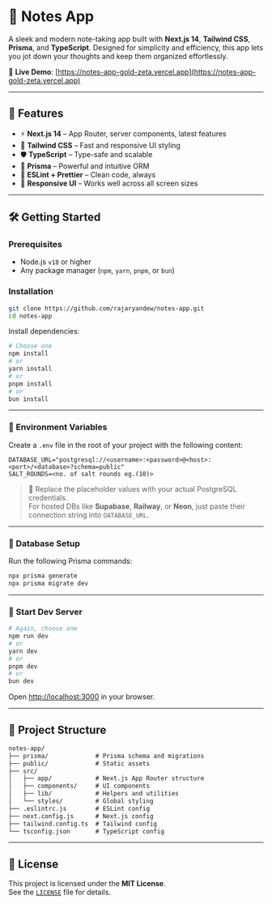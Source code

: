 # 📝 Notes App

A sleek and modern note-taking app built with **Next.js 14**, **Tailwind CSS**, **Prisma**, and **TypeScript**. Designed for simplicity and efficiency, this app lets you jot down your thoughts and keep them organized effortlessly.

🔗 **Live Demo**: [https://notes-app-gold-zeta.vercel.app](https://notes-app-gold-zeta.vercel.app)

---

## 🚀 Features

- ⚡ **Next.js 14** – App Router, server components, latest features
- 🎨 **Tailwind CSS** – Fast and responsive UI styling
- 🛡️ **TypeScript** – Type-safe and scalable
- 🧠 **Prisma** – Powerful and intuitive ORM
- 🧹 **ESLint + Prettier** – Clean code, always
- 📱 **Responsive UI** – Works well across all screen sizes

---

## 🛠️ Getting Started

### Prerequisites

- Node.js `v18` or higher
- Any package manager (`npm`, `yarn`, `pnpm`, or `bun`)

### Installation

```bash
git clone https://github.com/rajaryandew/notes-app.git
cd notes-app
```

Install dependencies:

```bash
# Choose one
npm install
# or
yarn install
# or
pnpm install
# or
bun install
```

---

### 🔐 Environment Variables

Create a `.env` file in the root of your project with the following content:

```env
DATABASE_URL="postgresql://<username>:<password>@<host>:<port>/<database>?schema=public"
SALT_ROUNDS=<no. of salt rounds eg.(10)>
```

> 🧠 Replace the placeholder values with your actual PostgreSQL credentials.  
> For hosted DBs like **Supabase**, **Railway**, or **Neon**, just paste their connection string into `DATABASE_URL`.

---

### 🧬 Database Setup

Run the following Prisma commands:

```bash
npx prisma generate
npx prisma migrate dev
```

---

### 🧪 Start Dev Server

```bash
# Again, choose one
npm run dev
# or
yarn dev
# or
pnpm dev
# or
bun dev
```

Open [http://localhost:3000](http://localhost:3000) in your browser.

---

## 📁 Project Structure

```txt
notes-app/
├── prisma/             # Prisma schema and migrations
├── public/             # Static assets
├── src/
│   ├── app/            # Next.js App Router structure
│   ├── components/     # UI components
│   ├── lib/            # Helpers and utilities
│   └── styles/         # Global styling
├── .eslintrc.js        # ESLint config
├── next.config.js      # Next.js config
├── tailwind.config.ts  # Tailwind config
└── tsconfig.json       # TypeScript config
```

---

## 📄 License

This project is licensed under the **MIT License**.  
See the [`LICENSE`](./LICENSE) file for details.

